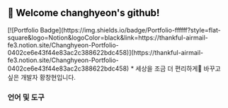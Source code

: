 <div style="margin-left: 10px;">
    <h2 style="color:black">
        👋 Welcome changhyeon's github!
    </h2>
    [![Portfolio Badge](https://img.shields.io/badge/Portfolio-ffffff?style=flat-square&logo=Notion&logoColor=black&link=https://thankful-airmail-fe3.notion.site/Changhyeon-Portfolio-0402ce6e43f44e83ac2c388622bdc458)](https://thankful-airmail-fe3.notion.site/Changhyeon-Portfolio-0402ce6e43f44e83ac2c388622bdc458)
    * 세상을 조금 더 편리하게🦋 바꾸고 싶은 개발자 황창현입니다.
  <h3>언어 및 도구</h3>
</div>
